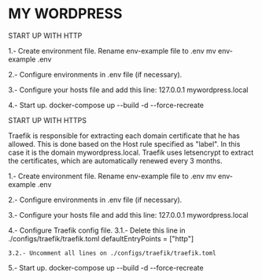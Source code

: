 MY WORDPRESS
============

START UP WITH HTTP

1.- Create environment file. Rename env-example file to .env
    mv env-example .env

2.- Configure environments in .env file (if necessary).

3.- Configure your hosts file and add this line:
    127.0.0.1 mywordpress.local

4.- Start up.
    docker-compose up --build -d --force-recreate


START UP WITH HTTPS

Traefik is responsible for extracting each domain certificate that he has allowed.
This is done based on the Host rule specified as "label". In this case it is the domain mywordpress.local.
Traefik uses letsencrypt to extract the certificates, which are automatically renewed every 3 months.

1.- Create environment file. Rename env-example file to .env
    mv env-example .env

2.- Configure environments in .env file (if necessary).

3.- Configure your hosts file and add this line:
    127.0.0.1 mywordpress.local

4.- Configure Traefik config file.
    3.1.- Delete this line in ./configs/traefik/traefik.toml
          defaultEntryPoints = ["http"]

    3.2.- Uncomment all lines on ./configs/traefik/traefik.toml

5.- Start up.
    docker-compose up --build -d --force-recreate